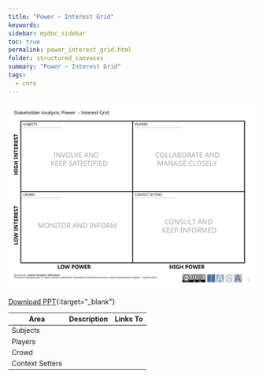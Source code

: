 ```yaml
---
title: "Power – Interest Grid"
keywords: 
sidebar: mydoc_sidebar
toc: true
permalink: power_interest_grid.html
folder: structured_canvases
summary: "Power – Interest Grid"
tags: 
  - core
---
```


![image001](media/power_interest_grid001.svg)

[Download PPT](media/ppt/power_interest_grid.ppt){:target="_blank"}

| Area            | Description | Links To |
| --------------- | ----------- | -------- |
| Subjects        |             |          |
| Players         |             |          |
| Crowd           |             |          |
| Context Setters |             |          |
